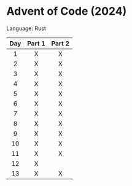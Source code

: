 # Advent of Code (2024)

Language: Rust

| Day | Part 1 | Part 2 |
| :-: | :----: | :----: |
|   1 |      X |      X |
|   2 |      X |      X |
|   3 |      X |      X |
|   4 |      X |      X |
|   5 |      X |      X |
|   6 |      X |      X |
|   7 |      X |      X |
|   8 |      X |      X |
|   9 |      X |      X |
|  10 |      X |      X |
|  11 |      X |      X |
|  12 |      X |        |
|  13 |      X |      X |
